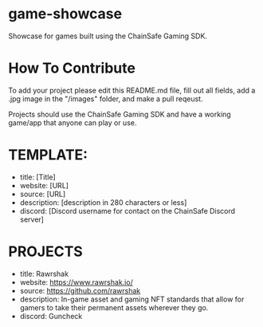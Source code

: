 # game-showcase
Showcase for games built using the ChainSafe Gaming SDK.

# How To Contribute

To add your project please edit this README.md file, fill out all fields, add a .jpg image in the "/images" folder, and make a pull reqeust.

Projects should use the ChainSafe Gaming SDK and have a working game/app that anyone can play or use.

# TEMPLATE:

- title: [Title]
- website: [URL]
- source: [URL]
- description: [description in 280 characters or less]
- discord: [Discord username for contact on the ChainSafe Discord server]

# PROJECTS

- title: Rawrshak
- website: https://www.rawrshak.io/
- source: https://github.com/rawrshak
- description: In-game asset and gaming NFT standards that allow for gamers to take their permanent assets wherever they go.
- discord: Guncheck
